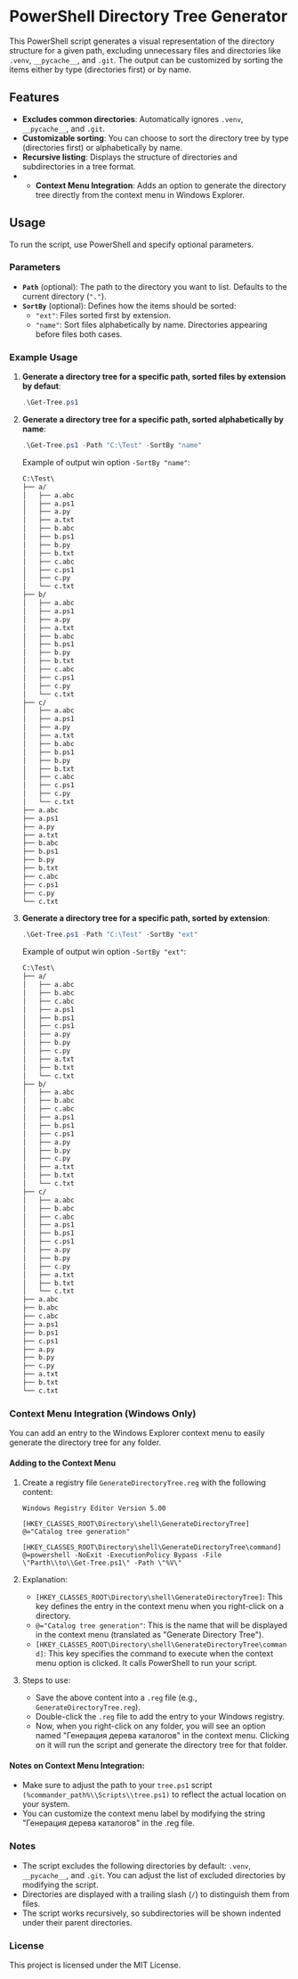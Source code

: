 # PowerShell Directory Tree Generator

This PowerShell script generates a visual representation of the directory structure for a given path, excluding unnecessary files and directories like `.venv`, `__pycache__`, and `.git`. The output can be customized by sorting the items either by type (directories first) or by name.

## Features

- **Excludes common directories**: Automatically ignores `.venv`, `__pycache__`, and `.git`.
- **Customizable sorting**: You can choose to sort the directory tree by type (directories first) or alphabetically by name.
- **Recursive listing**: Displays the structure of directories and subdirectories in a tree format.
- - **Context Menu Integration**: Adds an option to generate the directory tree directly from the context menu in Windows Explorer.

## Usage

To run the script, use PowerShell and specify optional parameters.

### Parameters

- **`Path`** (optional): The path to the directory you want to list. Defaults to the current directory (`"."`).
- **`SortBy`** (optional): Defines how the items should be sorted:
  - `"ext"`: Files sorted first by extension.
  - `"name"`: Sort files alphabetically by name.
Directories appearing before files both cases.

### Example Usage

1. **Generate a directory tree for a specific path, sorted files by extension by defaut**:

   ```powershell
   .\Get-Tree.ps1
    ```

2. **Generate a directory tree for a specific path, sorted alphabetically by name**:

   ```powershell
   .\Get-Tree.ps1 -Path "C:\Test" -SortBy "name"

   ```

   Example of output win option `-SortBy "name"`:

   ```txt
   C:\Test\
   ├── a/
   │   ├── a.abc
   │   ├── a.ps1
   │   ├── a.py
   │   ├── a.txt
   │   ├── b.abc
   │   ├── b.ps1
   │   ├── b.py
   │   ├── b.txt
   │   ├── c.abc
   │   ├── c.ps1
   │   ├── c.py
   │   └── c.txt
   ├── b/
   │   ├── a.abc
   │   ├── a.ps1
   │   ├── a.py
   │   ├── a.txt
   │   ├── b.abc
   │   ├── b.ps1
   │   ├── b.py
   │   ├── b.txt
   │   ├── c.abc
   │   ├── c.ps1
   │   ├── c.py
   │   └── c.txt
   ├── c/
   │   ├── a.abc
   │   ├── a.ps1
   │   ├── a.py
   │   ├── a.txt
   │   ├── b.abc
   │   ├── b.ps1
   │   ├── b.py
   │   ├── b.txt
   │   ├── c.abc
   │   ├── c.ps1
   │   ├── c.py
   │   └── c.txt
   ├── a.abc
   ├── a.ps1
   ├── a.py
   ├── a.txt
   ├── b.abc
   ├── b.ps1
   ├── b.py
   ├── b.txt
   ├── c.abc
   ├── c.ps1
   ├── c.py
   └── c.txt

   ```

3. **Generate a directory tree for a specific path, sorted by extension**:

   ```powershell
   .\Get-Tree.ps1 -Path "C:\Test" -SortBy "ext"

   ```

   Example of output win option `-SortBy "ext"`:

   ```txt
   C:\Test\
   ├── a/
   │   ├── a.abc
   │   ├── b.abc
   │   ├── c.abc
   │   ├── a.ps1
   │   ├── b.ps1
   │   ├── c.ps1
   │   ├── a.py
   │   ├── b.py
   │   ├── c.py
   │   ├── a.txt
   │   ├── b.txt
   │   └── c.txt
   ├── b/
   │   ├── a.abc
   │   ├── b.abc
   │   ├── c.abc
   │   ├── a.ps1
   │   ├── b.ps1
   │   ├── c.ps1
   │   ├── a.py
   │   ├── b.py
   │   ├── c.py
   │   ├── a.txt
   │   ├── b.txt
   │   └── c.txt
   ├── c/
   │   ├── a.abc
   │   ├── b.abc
   │   ├── c.abc
   │   ├── a.ps1
   │   ├── b.ps1
   │   ├── c.ps1
   │   ├── a.py
   │   ├── b.py
   │   ├── c.py
   │   ├── a.txt
   │   ├── b.txt
   │   └── c.txt
   ├── a.abc
   ├── b.abc
   ├── c.abc
   ├── a.ps1
   ├── b.ps1
   ├── c.ps1
   ├── a.py
   ├── b.py
   ├── c.py
   ├── a.txt
   ├── b.txt
   └── c.txt
   ```

### Context Menu Integration (Windows Only)

You can add an entry to the Windows Explorer context menu to easily generate the directory tree for any folder.

#### Adding to the Context Menu

1. Create a registry file `GenerateDirectoryTree.reg` with the following content:

   ```reg
   Windows Registry Editor Version 5.00

   [HKEY_CLASSES_ROOT\Directory\shell\GenerateDirectoryTree]
   @="Catalog tree generation"

   [HKEY_CLASSES_ROOT\Directory\shell\GenerateDirectoryTree\command]
   @=powershell -NoExit -ExecutionPolicy Bypass -File \"Parth\\to\\Get-Tree.ps1\" -Path \"%V\"

   ```

2. Explanation:
   - `[HKEY_CLASSES_ROOT\Directory\shell\GenerateDirectoryTree]`: This key defines the entry in the context menu when you right-click on a directory.
   - `@="Catalog tree generation"`: This is the name that will be displayed in the context menu (translated as "Generate Directory Tree").
   - `[HKEY_CLASSES_ROOT\Directory\shell\GenerateDirectoryTree\command]`: This key specifies the command to execute when the context menu option is clicked. It calls PowerShell to run your script.

3. Steps to use:
   - Save the above content into a `.reg` file (e.g., `GenerateDirectoryTree.reg`).
   - Double-click the `.reg` file to add the entry to your Windows registry.
   - Now, when you right-click on any folder, you will see an option named "Генерация дерева каталогов" in the context menu. Clicking on it will run the script and generate the directory tree for that folder.

#### Notes on Context Menu Integration:

- Make sure to adjust the path to your `tree.ps1` script `(%commander_path%\\Scripts\\tree.ps1)` to reflect the actual location on your system.
- You can customize the context menu label by modifying the string "Генерация дерева каталогов" in the .reg file.

### Notes

- The script excludes the following directories by default: `.venv`, `__pycache__`, and `.git`. You can adjust the list of excluded directories by modifying the script.
- Directories are displayed with a trailing slash (`/`) to distinguish them from files.
- The script works recursively, so subdirectories will be shown indented under their parent directories.


### License

This project is licensed under the MIT License.
